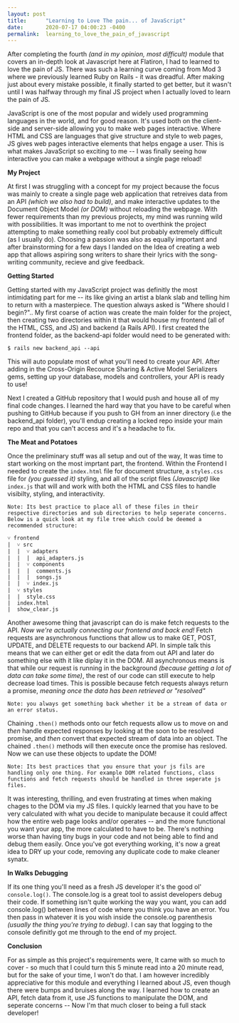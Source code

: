 ```yaml
---
layout: post
title:      "Learning to Love The pain... of JavaScript"
date:       2020-07-17 04:00:23 -0400
permalink:  learning_to_love_the_pain_of_javascript
---
```



After completing the fourth *(and in my opinion, most difficult)* module that covers an in-depth look at Javascript here at Flatiron, I had to learned to love the pain of JS.  There was such a learning curve coming from Mod 3 where we previously learned Ruby on Rails - it was dreadful.  After making just about every mistake possible, it finally started to get better, but it wasn't until I was halfway through my final JS project when I actually loved to learn the pain of JS.

JavaScript is one of the most popular and widely used programming languages in the world, and for good reason. It's  used both on the client-side and server-side allowing you to make web pages interactive. Where HTML and CSS are languages that give structure and style to web pages, JS gives web pages interactive elements that helps engage a user. This is what makes JavaScript so exciting to me -- I was finally seeing how interactive you can make a webpage without a single page reload!

**My Project**

At first I was struggling with a concept for my project because the focus was mainly to create a single page web application that retreives data from an API *(which we also had to build)*, and make interactive updates to the Document Object Model *(or DOM)* without reloading the webpage. With fewer requirements than my previous projects, my mind was running wild with possibilities. It was important to me not to overthink the project attempting to make something really cool but probably extremely difficult (as I usually do). Choosing a passion was also as equally important and after brainstorming for a few days I landed on the Idea of creating a web app that allows aspiring song writers to share their lyrics with the song-writing community, recieve and give feedback.

**Getting Started**

Getting started with my JavaScript project was definitly the most intimidating part for me -- its like giving an artist a blank slab and telling him to return with a masterpiece. The question always asked is "Where should I begin?".. My first coarse of action was create the main folder for the project, then creating two directories within it that would house my frontend (all of the HTML, CSS, and JS) and backend (a Rails API). I first created the frontend folder, as the backend-api folder would need to be generated with:
```
$ rails new backend_api --api
```
This will auto populate most of what you'll need to create your API. After adding in the Cross-Origin Recource Sharing & Active Model Serializers gems, setting up your database, models and controllers, your API is ready to use!

Next I created a GitHub repository that I would push and house all of my final code changes.  I learned the hard way that you have to be careful when pushing to GitHub because if you push to GH from an inner directory (i.e the backend_api folder), you'll endup creating a locked repo inside your main repo and that you can't access and it's a headache to fix. 

**The Meat and Potatoes**

Once the preliminary stuff was all setup and out of the way, It was time to start working on the most imprtant part, the frontend. Within the Frontend I needed to create the `index.html` file for document structure, a `styles.css` file for *(you guessed it)* styling, and all of the script files *(Javascript)* like `index.js` that will and work with both the HTML and CSS files to handle visibilty, styling, and interactivity. 

`Note: Its best practice to place all of these files in their respective directories and sub directories to help seperate concerns. Below is a quick look at my file tree which could be deemed a recommended structure:`
```
˅ frontend
|  ˅ src
|  |  ˅ adapters
|  |  |  api_adapters.js
|  |  ˅ components
|  |  |  comments.js
|  |  |  songs.js
|  |  ˅ index.js
|  ˅ styles
|  |  style.css
|  index.html
|  show_clear.js
```

Another awesome thing that javascript can do is make fetch requests to the API. *Now we're actually connecting our frontend and back end!* Fetch requests are asynchronous functions that allow us to make GET, POST, UPDATE, and DELETE requests to our backend API. In simple talk this means that we can either get or edit the data from out API and later do something else with it like diplay it in the DOM. All asynchronous means is that while our request is running in the background *(because getting a lot of data can take some time)*, the rest of our code can still execute to help decrease load times. This is possible because fetch requests always return a promise, *meaning once the data has been retrieved or "resolved"* 

`Note: you always get something back whether it be a stream of data or an error status.` 

Chaining `.then()` methods onto our fetch requests allow us to move on and *then* handle expected responses by looking at the soon to be resolved promise, and *then* convert that expected stream of data into an object. The chained `.then()` methods will then execute once the promise has resloved. Now we can use these objects to update the DOM!

`Note: Its best practices that you ensure that your js fils are handling only one thing. For example DOM related functions, class functions and fetch requests should be handled in three seperate js files.`

It was interesting, thrilling, and even frustrating at times when making chages to the DOM via my JS files. I quickly learned that you have to be very calculated with what you decide to manipulate because it could affect how the entire web page looks and/or operates -- and the more functional you want your app, the more calculated to have to be. There's nothing worse than having tiny bugs in your code and not being able to find and debug them easily. Once you've got everything working, it's now a great idea to DRY up your code, removing any duplicate code to make cleaner synatx.

**In Walks Debugging**

If its one thing you'll need as a fresh JS developer it's the good ol' `console.log()`. The console.log is a great tool to assist developers debug their code. If something isn't quite working the way you want, you can add console.log() between lines of code where you think you have an error. You then pass in whatever it is you wish inside the console.og parenthesis *(usually the thing you're trying to debug)*. I can say that logging to the console definitly got me through to the end of my project.

**Conclusion**

For as simple as this project's requirements were, It came with so much to cover - so much that I could turn this 5 minute read into a 20 minute read, but for the sake of your time, I won't do that. I am however incredibly appreciative for this module and everything I learned about JS, even though there were bumps and bruises along the way. I learned how to create an API, fetch data from it, use JS functions to manipulate the DOM, and seperate concerns -- Now I'm that much closer to being a full stack developer!



